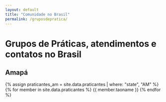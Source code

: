 ```yaml
---
layout: default
title: "Comunidade no Brasil"
permalink: /gruposdepratica/
---
```


# Grupos de Práticas, atendimentos e contatos no Brasil


## Amapá
{% assign praticantes_am = site.data.praticantes | where: "state", "AM" %}
{% for member in site.data.praticantes  %}
{{ member.taoname }}
{% endfor %}
